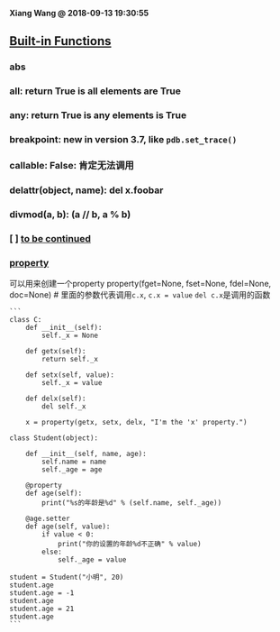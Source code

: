 **Xiang Wang @ 2018-09-13 19:30:55**

## [Built-in Functions](https://docs.python.org/3/library/functions.html#built-in-funcs)
### abs
### all: return True is all elements are True
### any: return True is any elements is True
### breakpoint: new in version 3.7, like `pdb.set_trace()`
### callable: False: 肯定无法调用
### delattr(object, name): del x.foobar
### divmod(a, b): (a // b, a % b)
### [ ] [to be continued](https://docs.python.org/3/library/functions.html#divmod)
### [property](https://docs.python.org/3/library/functions.html#property)
可以用来创建一个property
property(fget=None, fset=None, fdel=None, doc=None)  # 里面的参数代表调用`c.x`, `c.x = value` `del c.x`是调用的函数

    ```
    class C:
        def __init__(self):
            self._x = None

        def getx(self):
            return self._x

        def setx(self, value):
            self._x = value

        def delx(self):
            del self._x

        x = property(getx, setx, delx, "I'm the 'x' property.")

    class Student(object):

        def __init__(self, name, age):
            self.name = name
            self._age = age

        @property
        def age(self):
            print("%s的年龄是%d" % (self.name, self._age))

        @age.setter
        def age(self, value):
            if value < 0:
                print("你的设置的年龄%d不正确" % value)
            else:
                self._age = value

    student = Student("小明", 20)
    student.age
    student.age = -1
    student.age
    student.age = 21
    student.age
    ```
